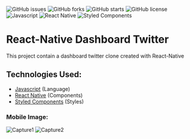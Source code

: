 ![GitHub issues](https://img.shields.io/github/issues/programador404/React-Native-Clone-Twitch-Page-Following)
![GitHub forks](https://img.shields.io/github/forks/programador404/React-Native-Clone-Twitch-Page-Following)
![GitHub starts](https://img.shields.io/github/stars/programador404/React-Native-Clone-Twitch-Page-Following)
![GitHub license](https://img.shields.io/github/license/programador404/React-Native-Clone-Twitch-Page-Following)
![Javascript](https://img.shields.io/badge/Javascript-Language-yellow)
![React Native](https://img.shields.io/badge/ReactNative-components-red)
![Styled Components](https://img.shields.io/badge/StyledComponents-Styles-blue)

# React-Native Dashboard Twitter
This project contain a dashboard twitter clone created with React-Native

## Technologies Used:
- [Javascript](https://developer.mozilla.org/pt-BR/docs/Web/JavaScript) (Language)
- [React Native](https://reactnative.dev/) (Components)
- [Styled Components](https://styled-components.com/) (Styles)

### Mobile Image:
![Capture1](https://user-images.githubusercontent.com/48457700/97953865-8c316980-1d80-11eb-9743-38eb8f21ce50.JPG)
![Capture2](https://user-images.githubusercontent.com/48457700/97953658-ef6ecc00-1d7f-11eb-8ed1-421b6a3a72f9.JPG)
